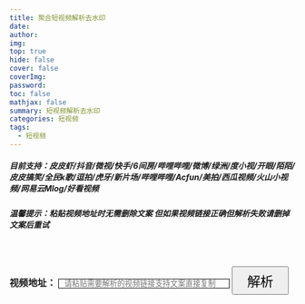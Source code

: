 ```yaml
---
title: 聚合短视频解析去水印
date: 
author: 
img: 
top: true
hide: false
cover: false
coverImg: 
password: 
toc: false
mathjax: false
summary: 短视频解析去水印
categories: 短视频
tags:
  - 短视频
---
```


##### 目前支持：皮皮虾/抖音/微视/快手/6间房/哔哩哔哩/微博/绿洲/度小视/开眼/陌陌/皮皮搞笑/全民k歌/逗拍/虎牙/新片场/哔哩哔哩/Acfun/美拍/西瓜视频/火山小视频/网易云Mlog/好看视频
##### 温馨提示：粘贴视频地址时无需删除文案 但如果视频链接正确但解析失败请删掉文案后重试
<br>
<br>
<div>
    <h3 style="display: inline-block;">视频地址：</h3>
    <input id="url" placeholder="请粘贴需要解析的视频链接支持文案直接复制" style="width: 60%;border: 1px solid;padding: 0 10px;" class="url-inp"/>
    <button  onclick="jiexi()" style="height: 50px;width: 100px;font-size: 23px;">解析</button>
</div>
<p id="status"></p>
<div id="videoinfo">
    
</div>

<br><br><br><br><br>


<script type="text/javascript">
  function jiexi(){
    var status = document.getElementById("status");
    var videoinfo  = document.getElementById("videoinfo");
    videoinfo.innerHTML="";
    status.innerText = "正在解析中...";
    fetch(`https://tenapi.cn/v2/video?url=${httpString(document.getElementById("url").value)}`).then((res)=>{ return res.json();}).then((res)=>{
        if(res.code !=200){
            status.innerText =res.msg;
            return;
        }
       videoinfo.innerHTML = `
        <p>视频标题：${res.data.title}</p>
        <p>作者：${res.data.author}</p>
        <p>视频链接：<a target="_blank" href="${res.data.url}">点击跳转</a></p>
        <iframe  style="width:70%;height: 500px;"  frameborder="no" allowtransparency="yes"  src="${res.data.url}"></iframe>`;
        status.innerText = "解析完毕。";
    }).finally(()=>{
      
    });
  }

    function httpString(s) {
        var reg = /(https?|http|ftp|file):\/\/[-A-Za-z0-9+&@#/%?=~_|!:,.;]+[-A-Za-z0-9+&@#/%=~_|]/g;
        s = s.match(reg);
        return s && s.length>0?s[0]:"";
    }
</script>